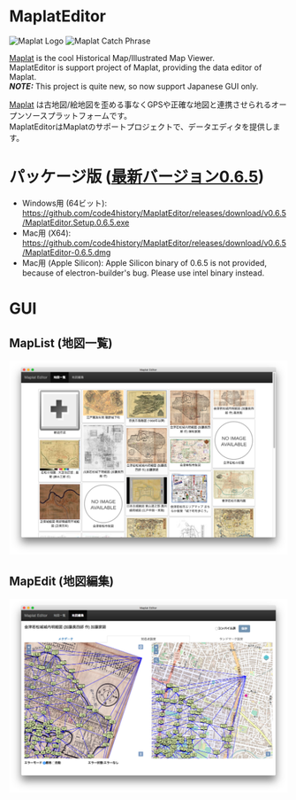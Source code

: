 # MaplatEditor
![Maplat Logo](https://code4history.github.io/Maplat/page_imgs/maplat.png)
![Maplat Catch Phrase](https://code4history.github.io/Maplat/page_imgs/bijective.png)

[Maplat](https://github.com/code4history/Maplat/wiki) is the cool Historical Map/Illustrated Map Viewer.  
MaplatEditor is support project of Maplat, providing the data editor of Maplat.  
***NOTE:*** This project is quite new, so now support Japanese GUI only.

[Maplat](https://github.com/code4history/Maplat/wiki) は古地図/絵地図を歪める事なくGPSや正確な地図と連携させられるオープンソースプラットフォームです。  
MaplatEditorはMaplatのサポートプロジェクトで、データエディタを提供します。

# パッケージ版 ([最新バージョン0.6.5](https://github.com/code4history/MaplatEditor/releases/tag/v0.6.5))
* Windows用 (64ビット): https://github.com/code4history/MaplatEditor/releases/download/v0.6.5/MaplatEditor.Setup.0.6.5.exe
* Mac用 (X64): https://github.com/code4history/MaplatEditor/releases/download/v0.6.5/MaplatEditor-0.6.5.dmg
* Mac用 (Apple Silicon): Apple Silicon binary of 0.6.5 is not provided, because of electron-builder's bug. Please use intel binary instead.

# GUI 
## MapList (地図一覧)

![MapList](https://raw.githubusercontent.com/code4history/MaplatEditor/master/maplist.png)

## MapEdit (地図編集)

![MapEdit](https://raw.githubusercontent.com/code4history/MaplatEditor/master/mapedit.png)
